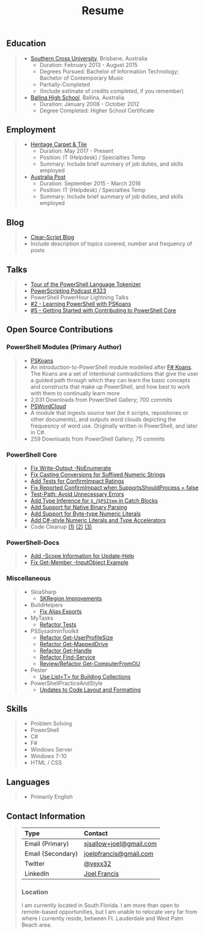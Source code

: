 ﻿---
layout: post
title: Resume
permalink: /resume/
---

## Education

> - [Southern Cross University](https://www.scu.edu.au/), Brisbane, Australia
>   - Duration: February 2013 - August 2015
>   - Degrees Pursued: Bachelor of Information Technology; Bachelor of Contemporary Music
>   - Partially-Completed
>   - (Include estimate of credits completed, if you remember)
> - [Ballina High School](https://ballina-h.schools.nsw.gov.au/), Ballina, Australia
>   - Duration: January 2008 - October 2012
>   - Degree Completed: Higher School Certificate

## Employment

> - [Heritage Carpet & Tile](http://www.heritageflooring.com/)
>   - Duration: May 2017 - Present
>   - Position: IT (Helpdesk) / Specialties Temp
>   - Summary: Include brief summary of job duties, and skills employed
> - [Australia Post](https://auspost.com.au/)
>   - Duration: September 2015 - March 2016
>   - Position: IT (Helpdesk) / Specialties Temp
>   - Summary: Include brief summary of job duties, and skills employed

## Blog

> - [Clear-Script Blog](http://joel.pwsh.ca/)
> - Include description of topics covered, number and frequency of posts

## Talks

> - [Tour of the PowerShell Language Tokenizer](https://www.youtube.com/watch?v=PxwHElPtD-0&t=627s)
> - [PowerScripting Podcast #323](https://powershell.org/2019/03/episode-323-powerscripting-podcast-joel-sallow/)
> - PowerShell PowerHour Lightning Talks
> - [#2 - Learning PowerShell with PSKoans](https://youtu.be/3Yq4sVWJrWo?t=54m)
> - [#5 - Getting Started with Contributing to PowerShell Core](https://youtu.be/kt-nrHbgTns?t=1h5m8s)

## Open Source Contributions

### PowerShell Modules (Primary Author)

> - [PSKoans](https://www.powershellgallery.com/packages/PSKoans/0.42.2)
> - An introduction-to-PowerShell module modelled after [F# Koans](https://github.com/ChrisMarinos/FSharpKoans). The Koans are a set of intentional contradictions that give the user a guided path through which they can learn the basic concepts and constructs that make up PowerShell, and how best to work with them to continually learn more
> - 2,031 Downloads from PowerShell Gallery; 700 commits
> - [PSWordCloud](https://www.powershellgallery.com/packages/PSWordCloud/2.1.0)
> - A module that ingests source text (be it scripts, repositories or other documents), and outputs word clouds depicting the frequesncy of word use. Originally written in PowerShell, and later in C#.
> - 259 Downloads from PowerShell Gallery; 75 commits

### PowerShell Core

> - [Fix Write-Output -NoEnumerate](https://github.com/PowerShell/PowerShell/pull/9069)
> - [Fix Casting Conversions for Suffixed Numeric Strings](https://github.com/PowerShell/PowerShell/pull/8681)
> - [Add Tests for ConfirmImpact Ratings](https://github.com/PowerShell/PowerShell/pull/8214)
> - [Fix Reported ConfirmImpact when SupportsShouldProcess = false](https://github.com/PowerShell/PowerShell/pull/8209)
> - [Test-Path: Avoid Unnecessary Errors](https://github.com/PowerShell/PowerShell/pull/8080)
> - [Add Type Inference for `$_`/`$PSItem` in Catch Blocks](https://github.com/PowerShell/PowerShell/pull/8020)
> - [Add Support for Native Binary Parsing](https://github.com/PowerShell/PowerShell/pull/7993)
> - [Add Support for Byte-type Numeric Literals](https://github.com/PowerShell/PowerShell/pull/7901)
> - [Add C#-style Numeric Literals and Type Accelerators](https://github.com/PowerShell/PowerShell/pull/7813)
> - Code Cleanup [(1)](https://github.com/PowerShell/PowerShell/pull/9074) [(2)](https://github.com/PowerShell/PowerShell/pull/9021) [(3)](https://github.com/PowerShell/PowerShell/pull/8683)

### PowerShell-Docs

> - [Add -Scope Information for Update-Help](https://github.com/MicrosoftDocs/PowerShell-Docs/pull/3527)
> - [Fix Get-Member -InputObject Example](https://github.com/MicrosoftDocs/PowerShell-Docs/pull/3373)

### Miscellaneous

> - SkiaSharp
>   - [SKRegion Improvements](https://github.com/mono/SkiaSharp/pull/788)
> - BuildHelpers
>   - [Fix Alias Exports](https://github.com/RamblingCookieMonster/BuildHelpers/pull/93)
> - MyTasks
>   - [Refactor Tests](https://github.com/jdhitsolutions/MyTasks/pull/34)
> - PSSysadminToolkit
>   - [Refactor Get-UserProfileSize](https://github.com/steviecoaster/PSSysadminToolkit/pull/39)
>   - [Refactor Get-MappedDrive](https://github.com/steviecoaster/PSSysadminToolkit/pull/34)
>   - [Refactor Get-Handle](https://github.com/steviecoaster/PSSysadminToolkit/pull/32)
>   - [Refactor Find-Service](https://github.com/steviecoaster/PSSysadminToolkit/pull/31)
>   - [Review/Refactor Get-ComputerFromOU](https://github.com/steviecoaster/PSSysadminToolkit/pull/21)
> - Pester
>   - [Use List\<T\> for Building Collections](https://github.com/pester/Pester/pull/1144)
> - PowerShellPracticeAndStyle
>   - [Updates to Code Layout and Formatting](https://github.com/PoshCode/PowerShellPracticeAndStyle/pull/115)

## Skills

> - Problem Solving
> - PowerShell
> - C#
> - F#
> - Windows Server
> - Windows 7-10
> - HTML / CSS

## Languages

> - Primarily English

## Contact Information

> | Type              | Contact                                                            |
> | :---------------- | :----------------------------------------------------------------- |
> | Email (Primary)   | sjsallow+joel@gmail.com                                            |
> | Email (Secondary) | joelpfrancis@gmail.com                                             |
> | Twitter           | [@vexx32](https://twitter.com/vexx32)                              |
> | LinkedIn          | [Joel Francis](https://www.linkedin.com/in/joel-francis-356539128) |
>
> ### Location
>
> I am currently located in South Florida. I am more than open to remote-based opportunities, but I am unable to relocate very far from where I currently reside, between Ft. Lauderdale and West Palm Beach area.
